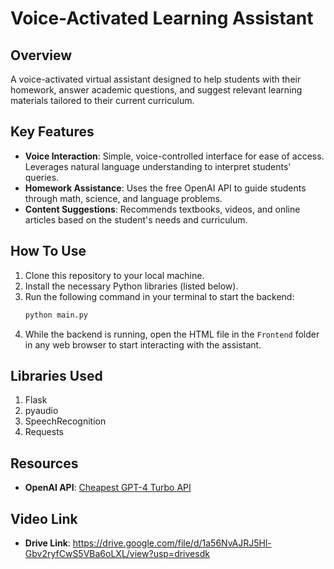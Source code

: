 # Voice-Activated Learning Assistant

## Overview
A voice-activated virtual assistant designed to help students with their homework, answer academic questions, and suggest relevant learning materials tailored to their current curriculum.

## Key Features
- **Voice Interaction**: Simple, voice-controlled interface for ease of access. Leverages natural language understanding to interpret students' queries.
- **Homework Assistance**: Uses the free OpenAI API to guide students through math, science, and language problems.
- **Content Suggestions**: Recommends textbooks, videos, and online articles based on the student's needs and curriculum.

## How To Use

1. Clone this repository to your local machine.
2. Install the necessary Python libraries (listed below).
3. Run the following command in your terminal to start the backend:
    ```bash
    python main.py
    ```
4. While the backend is running, open the HTML file in the `Frontend` folder in any web browser to start interacting with the assistant.

## Libraries Used
1. Flask
2. pyaudio
3. SpeechRecognition
4. Requests

## Resources
- **OpenAI API**: [Cheapest GPT-4 Turbo API](https://rapidapi.com/NextAPI/api/cheapest-gpt-4-turbo-gpt-4-vision-chatgpt-openai-ai-api)

## Video Link
- **Drive Link**: https://drive.google.com/file/d/1a56NvAJRJ5Hl-Gbv2ryfCwS5VBa6oLXL/view?usp=drivesdk





